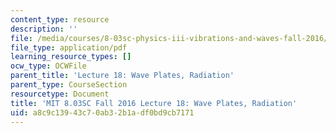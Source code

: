 ```yaml
---
content_type: resource
description: ''
file: /media/courses/8-03sc-physics-iii-vibrations-and-waves-fall-2016/a8c9c13943c70ab32b1adf0bd9cb7171_MIT8_03SCF16_Lec18.pdf
file_type: application/pdf
learning_resource_types: []
ocw_type: OCWFile
parent_title: 'Lecture 18: Wave Plates, Radiation'
parent_type: CourseSection
resourcetype: Document
title: 'MIT 8.03SC Fall 2016 Lecture 18: Wave Plates, Radiation'
uid: a8c9c139-43c7-0ab3-2b1a-df0bd9cb7171
---
```

